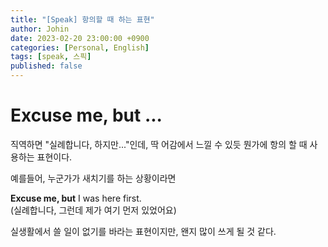 ```yaml
---
title: "[Speak] 항의할 때 하는 표현"
author: Johin
date: 2023-02-20 23:00:00 +0900
categories: [Personal, English]
tags: [speak, 스픽]
published: false
---
```


# Excuse me, but ...

직역하면 "실례합니다, 하지만..."인데, 딱 어감에서 느낄 수 있듯 뭔가에 항의 할 때 사용하는 표현이다.

예를들어, 누군가가 새치기를 하는 상황이라면

**Excuse me, but** I was here first.  
(실례합니다, 그런데 제가 여기 먼저 있었어요)

실생활에서 쓸 일이 없기를 바라는 표현이지만, 왠지 많이 쓰게 될 것 같다.